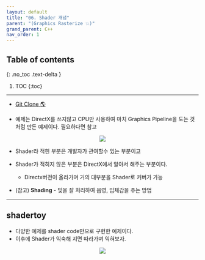 ```yaml
---
layout: default
title: "06. Shader 개념"
parent: "(Graphics Rasterize 💥)"
grand_parent: C++
nav_order: 1
---
```


## Table of contents
{: .no_toc .text-delta }

1. TOC
{:toc}

---

* [Git Clone 🌎](https://github.com/EasyCoding-7/Directx11_Rasterization/tree/6/6_shaderconcepth)

* 예제는 DirectX를 쓰지않고 CPU만 사용하여 마치 Graphics Pipeline을 도는 것 처럼 만든 예제이다. 필요하다면 참고

<p align="center">
  <img src="https://taehyungs-programming-blog.github.io/blog/assets/images/cpp/d11/d11-6-1.jpg"/>
</p>

* Shader라 적힌 부분은 개발자가 관여할수 있는 부분이고
* Shader가 적히지 않은 부분은 DirectX에서 알아서 해주는 부분이다.
    * Directx버전이 올라가며 거의 대부분을 Shader로 커버가 가능

* (참고) **Shading** - 빛을 잘 처리하여 음영, 입체감을 주는 방법

---

## shadertoy

* 다양한 예제를 shader code만으로 구현한 예제이다.
* 이후에 Shader가 익숙해 지면 따라가며 익혀보자.

<p align="center">
  <img src="https://taehyungs-programming-blog.github.io/blog/assets/images/cpp/d11/d11-6-2.png"/>
</p>